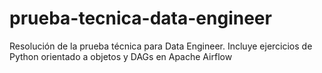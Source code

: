 # prueba-tecnica-data-engineer
Resolución de la prueba técnica para Data Engineer. Incluye ejercicios de Python orientado a objetos y DAGs en Apache Airflow
